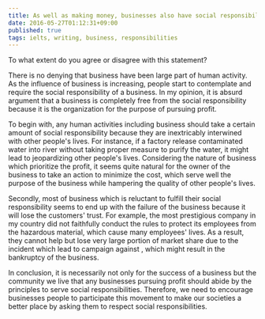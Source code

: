 ```yaml
---
title: As well as making money, businesses also have social responsibilities.
date: 2016-05-27T01:12:31+09:00
published: true
tags: ielts, writing, business, responsibilities
---
```



To what extent do you agree or disagree with this statement?


There is no denying that business have been large part of human activity. As the influence of business is increasing, people start to contemplate and require the social responsibility of a business. In my opinion, it is absurd argument that a business is completely free from the social responsibility because it is the organization for the purpose of pursuing profit.


To begin with, any human activities including business should take a certain amount of social responsibility because they are inextricably interwined with other people's lives. For instance, if a factory release contaminated water into river without taking proper measure to purify the water, it might lead to jeopardizing other people's lives. Considering the nature of business which prioritize the profit, it seems quite natural for the owner of the business to take an action to minimize the cost, which serve well the purpose of the business while hampering the quality of other people's lives.


Secondly, most of business which is reluctant to fulfill their social responsibility seems to end up with the failure of the business because it will lose the customers' trust. For example, the most prestigious company in my country did not faithfully conduct the rules to protect its employees from the hazardous material, which cause many employees' lives. As a result, they cannot help but lose very large portion of market share due to the incident which lead to campaign against , which might result in the bankruptcy of the business.


In conclusion, it is necessarily not only for the success of a business but the community we live that any businesses pursuing profit should abide by the principles to serve social responsibilities. Therefore, we need to encourage businesses people to participate this movement to make our societies a better place by asking them to respect social responsibilities.
